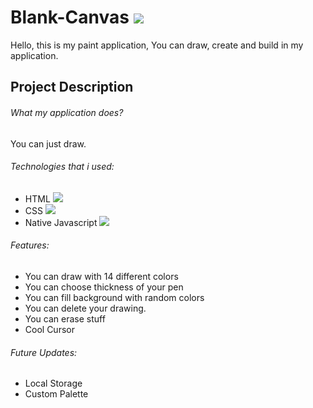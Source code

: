 # Blank-Canvas ![](https://img.shields.io/badge/blank--canvas-v2.0.0--dev-green)

Hello, this is my paint application, You can draw, create and build in my application. 

## Project Description

###### What my application does?

You can just draw.

###### Technologies that i used:

- HTML <img src = "https://img.shields.io/badge/HTML5-E34F26?style=for-the-badge&logo=html5&logoColor=white">
- CSS  <img src ="https://img.shields.io/badge/CSS3-1572B6?style=for-the-badge&logo=css3&logoColor=white">
- Native Javascript <img src ="https://img.shields.io/badge/JavaScript-323330?style=for-the-badge&logo=javascript&logoColor=F7DF1E">

###### Features:

- You can draw with 14 different colors
- You can choose thickness of your pen
- You can fill background with random colors
- You can delete your drawing.
- You can erase stuff
- Cool Cursor

###### Future Updates:

- Local Storage
- Custom Palette
